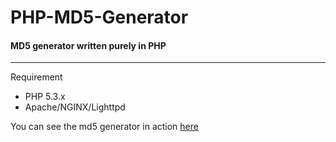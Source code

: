 PHP-MD5-Generator
=================

#### MD5 generator written purely in PHP
---


Requirement


* PHP 5.3.x
* Apache/NGINX/Lighttpd

You can see the md5 generator in action [here](http://darryl.revryl.com/md5-generator/)
